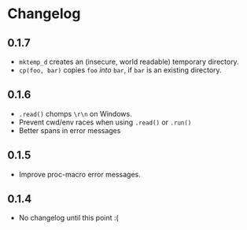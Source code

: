 # Changelog

## 0.1.7

- `mktemp_d` creates an (insecure, world readable) temporary directory.
- `cp(foo, bar)` copies `foo` _into_ `bar`, if `bar` is an existing directory.

## 0.1.6

- `.read()` chomps `\r\n` on Windows.
- Prevent cwd/env races when using `.read()` or `.run()`
- Better spans in error messages

## 0.1.5

- Improve proc-macro error messages.

## 0.1.4

- No changelog until this point :(
